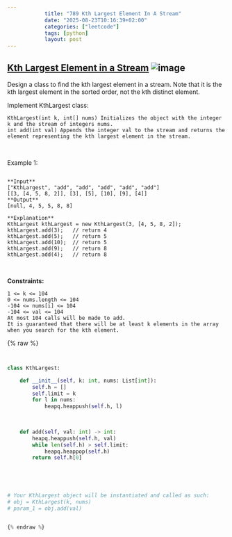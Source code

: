 ```yaml
---
            title: "789 Kth Largest Element In A Stream"
            date: "2025-08-23T10:16:39+02:00"
            categories: ["leetcode"]
            tags: [python]
            layout: post
---
```

            
## [Kth Largest Element in a Stream](https://leetcode.com/problems/kth-largest-element-in-a-stream) ![image](https://img.shields.io/badge/Difficulty-Easy-brightgreen)

Design a class to find the kth largest element in a stream. Note that it is the kth largest element in the sorted order, not the kth distinct element.

Implement KthLargest class:

	KthLargest(int k, int[] nums) Initializes the object with the integer k and the stream of integers nums.
	int add(int val) Appends the integer val to the stream and returns the element representing the kth largest element in the stream.

 

Example 1:

```

**Input**
["KthLargest", "add", "add", "add", "add", "add"]
[[3, [4, 5, 8, 2]], [3], [5], [10], [9], [4]]
**Output**
[null, 4, 5, 5, 8, 8]

**Explanation**
KthLargest kthLargest = new KthLargest(3, [4, 5, 8, 2]);
kthLargest.add(3);   // return 4
kthLargest.add(5);   // return 5
kthLargest.add(10);  // return 5
kthLargest.add(9);   // return 8
kthLargest.add(4);   // return 8

```

 

**Constraints:**

	1 <= k <= 104
	0 <= nums.length <= 104
	-104 <= nums[i] <= 104
	-104 <= val <= 104
	At most 104 calls will be made to add.
	It is guaranteed that there will be at least k elements in the array when you search for the kth element.

{% raw %}


```python


class KthLargest:

    def __init__(self, k: int, nums: List[int]):
        self.h = []
        self.limit = k
        for l in nums:
            heapq.heappush(self.h, l)
        
        

    def add(self, val: int) -> int:
        heapq.heappush(self.h, val)
        while len(self.h) > self.limit:
            heapq.heappop(self.h)
        return self.h[0]
        

        


# Your KthLargest object will be instantiated and called as such:
# obj = KthLargest(k, nums)
# param_1 = obj.add(val)


{% endraw %}
```
